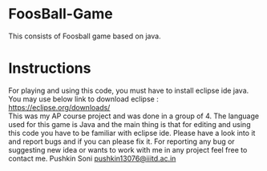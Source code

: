 # FoosBall-Game
This consists of Foosball game based on java.
# Instructions
For playing and using this code, you must have to install eclipse ide java.
You may use below link to download eclipse :
https://eclipse.org/downloads/    
This was my AP course project and was done in a group of 4.
The language used for this game is Java and the main thing is that for editing and using this code you have to be familiar with eclipse ide.
Please have a look into it and report bugs and if you can please fix it.
For reporting any bug or suggesting new idea or wants to work with me in any project feel free to contact me.
Pushkin Soni
pushkin13076@iiitd.ac.in



